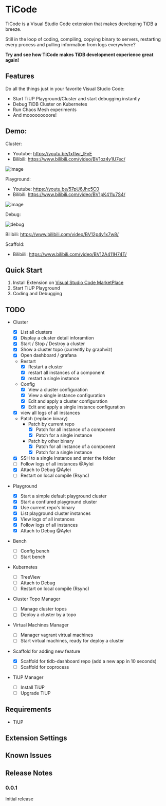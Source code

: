 # TiCode

TiCode is a Visual Studio Code extension that makes developing TiDB a breeze.

Still in the loop of coding, compiling, copying binary to servers, restarting every process and pulling information from logs everywhere?

**Try and see how TiCode makes TiDB development experience great again!**

## Features

Do all the things just in your favorite Visual Studio Code:

- Start TiUP Playground/Cluster and start debugging instantly
- Debug TiDB Cluster on Kubernetes
- Run Chaos Mesh experiments
- And mooooooooore!

## Demo:

Cluster:

- Youtube: https://youtu.be/fxflwr_lFvE
- Bilibili: https://www.bilibili.com/video/BV1oz4y1U7ec/

![image](https://user-images.githubusercontent.com/1284531/104792552-b7e9ba80-57d9-11eb-907c-1d0cfbc6d72d.png)

Playground:

- Youtube: https://youtu.be/57pU6Jhc5C0
- Bilibili: https://www.bilibili.com/video/BV1pK411u7S4/

![image](https://user-images.githubusercontent.com/1284531/104793321-f7fe6c80-57dc-11eb-8b51-a25a6690d87a.png)

Debug:

![debug](https://user-images.githubusercontent.com/18556593/104743603-d70b2c80-5786-11eb-988b-8f8c3f2daeae.gif)

Bilibili: https://www.bilibili.com/video/BV12p4y1x7w8/

Scaffold:

- Bilibiili: https://www.bilibili.com/video/BV12A411H74T/

## Quick Start

1. Install Extension on [Visual Studio Code MarketPlace](https://marketplace.visualstudio.com/items?itemName=dragonly.ticode)
2. Start TiUP Playground
3. Coding and Debugging

## TODO

- Cluster

  - [x] List all clusters
  - [x] Display a cluster detail inforamtion
  - [x] Start / Stop / Destroy a cluster
  - [x] Show a cluster topo (currently by graphviz)
  - [x] Open dashboard / grafana
  - Restart
    - [x] Restart a cluster
    - [x] restart all instances of a component
    - [x] restart a single instance
  - Config
    - [x] View a cluster configuration
    - [x] View a single instance configuration
    - [x] Edit and apply a cluster configuration
    - [x] Edit and apply a single instance configuration
  - [x] view all logs of all instances
  - Patch (replace binary)
    - Patch by current repo
      - [x] Patch for all instance of a component
      - [x] Patch for a single instance
    - Patch by other binary
      - [x] Patch for all instance of a component
      - [x] Patch for a single instance
  - [x] SSH to a single instance and enter the folder
  - [ ] Follow logs of all instances @Aylei
  - [x] Attach to Debug @Aylei
  - [ ] Restart on local compile (Rsync)

- Playground

  - [x] Start a simple default playground cluster
  - [x] Start a confiured playground cluster
  - [x] Use current repo's binary
  - [x] List playground cluster instances
  - [x] View logs of all instances
  - [x] Follow logs of all instances
  - [x] Attach to Debug @Aylei

- Bench

  - [ ] Config bench
  - [ ] Start bench

- Kubernetes

  - [ ] TreeView
  - [ ] Attach to Debug
  - [ ] Restart on local compile (Rsync)

- Cluster Topo Manager

  - [ ] Manage cluster topos
  - [ ] Deploy a cluster by a topo

- Virtual Machines Manager

  - [ ] Manager vagrant virtual machines
  - [ ] Start virtual machines, ready for deploy a cluster

- Scaffold for adding new feature

  - [x] Scaffold for tidb-dashboard repo (add a new app in 10 seconds)
  - [ ] Scaffold for coprocess

- TiUP Manager
  - [ ] Install TiUP
  - [ ] Upgrade TiUP

## Requirements

- TiUP

## Extension Settings

## Known Issues

## Release Notes

### 0.0.1

Initial release
